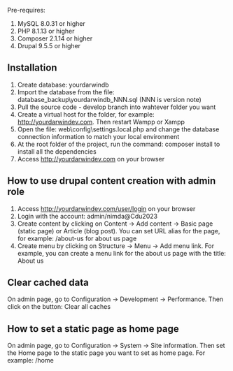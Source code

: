 Pre-requires:

1. MySQL 8.0.31 or higher
2. PHP 8.1.13 or higher
3. Composer 2.1.14 or higher
4. Drupal 9.5.5 or higher


## Installation
1. Create database: yourdarwindb
2. Import the database from the file: database_backup\yourdarwindb_NNN.sql (NNN is version note)
3. Pull the source code - develop branch into wahtever folder you want
4. Create a virtual host for the folder, for example: http://yourdarwindev.com. Then restart Wampp or Xampp
6. Open the file: web\config\settings.local.php and change the database connection information to match your local environment
7. At the root folder of the project, run the command: composer install to install all the dependencies
8. Access  http://yourdarwindev.com on your browser

## How to use drupal content creation with admin role
1. Access  http://yourdarwindev.com/user/login on your browser
2. Login with the account: admin/nimda@Cdu2023
3. Create content by clicking on Content -> Add content -> Basic page (static page) or Article (blog post). You can set URL alias for the page, for example: /about-us for about us page
4. Create menu by clicking on Structure -> Menu -> Add menu link. For example, you can create a menu link for the about us page with the title: About us


## Clear cached data

On admin page, go to Configuration -> Development -> Performance. Then click on the button: Clear all caches


## How to set a static page as home page

On admin page, go to Configuration -> System -> Site information. Then set the Home page to the static page you want to set as home page. For example: /home